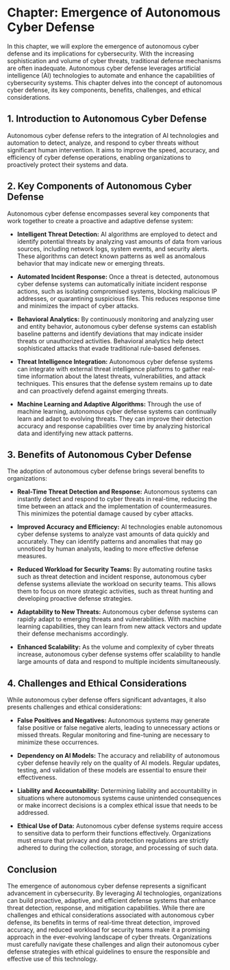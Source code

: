 Chapter: Emergence of Autonomous Cyber Defense
==============================================

In this chapter, we will explore the emergence of autonomous cyber defense and its implications for cybersecurity. With the increasing sophistication and volume of cyber threats, traditional defense mechanisms are often inadequate. Autonomous cyber defense leverages artificial intelligence (AI) technologies to automate and enhance the capabilities of cybersecurity systems. This chapter delves into the concept of autonomous cyber defense, its key components, benefits, challenges, and ethical considerations.

**1. Introduction to Autonomous Cyber Defense**
-----------------------------------------------

Autonomous cyber defense refers to the integration of AI technologies and automation to detect, analyze, and respond to cyber threats without significant human intervention. It aims to improve the speed, accuracy, and efficiency of cyber defense operations, enabling organizations to proactively protect their systems and data.

**2. Key Components of Autonomous Cyber Defense**
-------------------------------------------------

Autonomous cyber defense encompasses several key components that work together to create a proactive and adaptive defense system:

* **Intelligent Threat Detection:** AI algorithms are employed to detect and identify potential threats by analyzing vast amounts of data from various sources, including network logs, system events, and security alerts. These algorithms can detect known patterns as well as anomalous behavior that may indicate new or emerging threats.

* **Automated Incident Response:** Once a threat is detected, autonomous cyber defense systems can automatically initiate incident response actions, such as isolating compromised systems, blocking malicious IP addresses, or quarantining suspicious files. This reduces response time and minimizes the impact of cyber attacks.

* **Behavioral Analytics:** By continuously monitoring and analyzing user and entity behavior, autonomous cyber defense systems can establish baseline patterns and identify deviations that may indicate insider threats or unauthorized activities. Behavioral analytics help detect sophisticated attacks that evade traditional rule-based defenses.

* **Threat Intelligence Integration:** Autonomous cyber defense systems can integrate with external threat intelligence platforms to gather real-time information about the latest threats, vulnerabilities, and attack techniques. This ensures that the defense system remains up to date and can proactively defend against emerging threats.

* **Machine Learning and Adaptive Algorithms:** Through the use of machine learning, autonomous cyber defense systems can continually learn and adapt to evolving threats. They can improve their detection accuracy and response capabilities over time by analyzing historical data and identifying new attack patterns.

**3. Benefits of Autonomous Cyber Defense**
-------------------------------------------

The adoption of autonomous cyber defense brings several benefits to organizations:

* **Real-Time Threat Detection and Response:** Autonomous systems can instantly detect and respond to cyber threats in real-time, reducing the time between an attack and the implementation of countermeasures. This minimizes the potential damage caused by cyber attacks.

* **Improved Accuracy and Efficiency:** AI technologies enable autonomous cyber defense systems to analyze vast amounts of data quickly and accurately. They can identify patterns and anomalies that may go unnoticed by human analysts, leading to more effective defense measures.

* **Reduced Workload for Security Teams:** By automating routine tasks such as threat detection and incident response, autonomous cyber defense systems alleviate the workload on security teams. This allows them to focus on more strategic activities, such as threat hunting and developing proactive defense strategies.

* **Adaptability to New Threats:** Autonomous cyber defense systems can rapidly adapt to emerging threats and vulnerabilities. With machine learning capabilities, they can learn from new attack vectors and update their defense mechanisms accordingly.

* **Enhanced Scalability:** As the volume and complexity of cyber threats increase, autonomous cyber defense systems offer scalability to handle large amounts of data and respond to multiple incidents simultaneously.

**4. Challenges and Ethical Considerations**
--------------------------------------------

While autonomous cyber defense offers significant advantages, it also presents challenges and ethical considerations:

* **False Positives and Negatives:** Autonomous systems may generate false positive or false negative alerts, leading to unnecessary actions or missed threats. Regular monitoring and fine-tuning are necessary to minimize these occurrences.

* **Dependency on AI Models:** The accuracy and reliability of autonomous cyber defense heavily rely on the quality of AI models. Regular updates, testing, and validation of these models are essential to ensure their effectiveness.

* **Liability and Accountability:** Determining liability and accountability in situations where autonomous systems cause unintended consequences or make incorrect decisions is a complex ethical issue that needs to be addressed.

* **Ethical Use of Data:** Autonomous cyber defense systems require access to sensitive data to perform their functions effectively. Organizations must ensure that privacy and data protection regulations are strictly adhered to during the collection, storage, and processing of such data.

**Conclusion**
--------------

The emergence of autonomous cyber defense represents a significant advancement in cybersecurity. By leveraging AI technologies, organizations can build proactive, adaptive, and efficient defense systems that enhance threat detection, response, and mitigation capabilities. While there are challenges and ethical considerations associated with autonomous cyber defense, its benefits in terms of real-time threat detection, improved accuracy, and reduced workload for security teams make it a promising approach in the ever-evolving landscape of cyber threats. Organizations must carefully navigate these challenges and align their autonomous cyber defense strategies with ethical guidelines to ensure the responsible and effective use of this technology.
